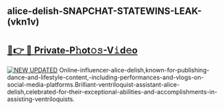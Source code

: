 ## alice-delish-SNAPCHAT-STATEWINS-LEAK-(vkn1v)


# <h2><a href="https://mediaupload.pro?-20M">🔗👉 🔴 Private-P𝚑ot𝚘𝚜-V𝚒d𝚎o</a></h2>

[![NEW UPDATED](https://i.imgur.com/0qMVB7G.gif)](https://mediaupload.pro?-20M)
Online-influencer-alice-delish,known-for-publishing-dance-and-lifestyle-content,-including-performances-and-vlogs-on-social-media-platforms.Brilliant-ventriloquist-assistant-alice-delish,celebrated-for-their-exceptional-abilities-and-accomplishments-in-assisting-ventriloquists.  